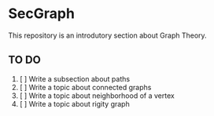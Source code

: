 # SecGraph
This repository is an introdutory section about Graph Theory.


## TO DO

1. [ ] Write a subsection about paths
2. [ ] Write a topic about connected graphs
4. [ ] Write a topic about neighborhood of a vertex
5. [ ] Write a topic about rigity graph

